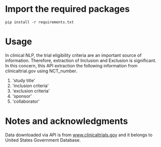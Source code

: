 # Import the required packages
```
pip install -r requirements.txt 
```

# Usage
In clinical NLP, the trial eligibility criteria are an important source of information. Therefore, extraction of Inclusion and Exclusion is significant.
In this concern, this API extraction the following information from clinicaltrial.gov using NCT_number.  
 1. 'study title'
 2. 'inclusion criteria'
 3. 'exclusion criteria'        
 4. 'sponsor' 
 5. 'collaborator'
 
 
 # Notes and acknowledgments
 
 Data downloaded via API is from www.clinicaltrials.gov and it belongs to United States Government Database.

 
 